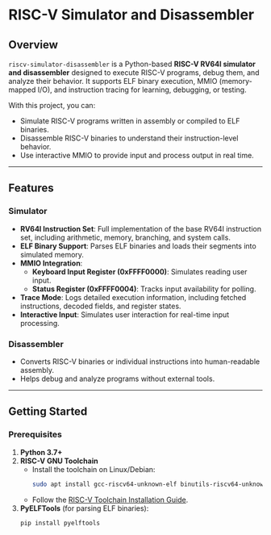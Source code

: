 # RISC-V Simulator and Disassembler

## Overview

`riscv-simulator-disassembler` is a Python-based **RISC-V RV64I simulator and disassembler** designed to execute RISC-V programs, debug them, and analyze their behavior. It supports ELF binary execution, MMIO (memory-mapped I/O), and instruction tracing for learning, debugging, or testing.

With this project, you can:
- Simulate RISC-V programs written in assembly or compiled to ELF binaries.
- Disassemble RISC-V binaries to understand their instruction-level behavior.
- Use interactive MMIO to provide input and process output in real time.

---

## Features

### Simulator
- **RV64I Instruction Set**: Full implementation of the base RV64I instruction set, including arithmetic, memory, branching, and system calls.
- **ELF Binary Support**: Parses ELF binaries and loads their segments into simulated memory.
- **MMIO Integration**:
  - **Keyboard Input Register (0xFFFF0000)**: Simulates reading user input.
  - **Status Register (0xFFFF0004)**: Tracks input availability for polling.
- **Trace Mode**: Logs detailed execution information, including fetched instructions, decoded fields, and register states.
- **Interactive Input**: Simulates user interaction for real-time input processing.

### Disassembler
- Converts RISC-V binaries or individual instructions into human-readable assembly.
- Helps debug and analyze programs without external tools.

---

## Getting Started

### Prerequisites

1. **Python 3.7+**
2. **RISC-V GNU Toolchain**
   - Install the toolchain on Linux/Debian:
     ```bash
     sudo apt install gcc-riscv64-unknown-elf binutils-riscv64-unknown-elf
     ```
   - Follow the [RISC-V Toolchain Installation Guide](https://github.com/riscv-collab/riscv-gnu-toolchain).
3. **PyELFTools** (for parsing ELF binaries):
   ```bash
   pip install pyelftools
